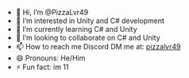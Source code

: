 - 👋 Hi, I’m @PizzaLvr49
- 👀 I’m interested in Unity and C# development
- 🌱 I’m currently learning C# and Unity
- 💞️ I’m looking to collaborate on C# and Unity
- 📫 How to reach me Discord DM me at: [pizzalvr49](https://discordapp.com/users/1188968032169627710)
- 😄 Pronouns: He/Him
- ⚡ Fun fact: im 11

<!---
PizzaLvr49/PizzaLvr49 is a ✨ special ✨ repository because its `README.md` (this file) appears on your GitHub profile.
You can click the Preview link to take a look at your changes.
--->
